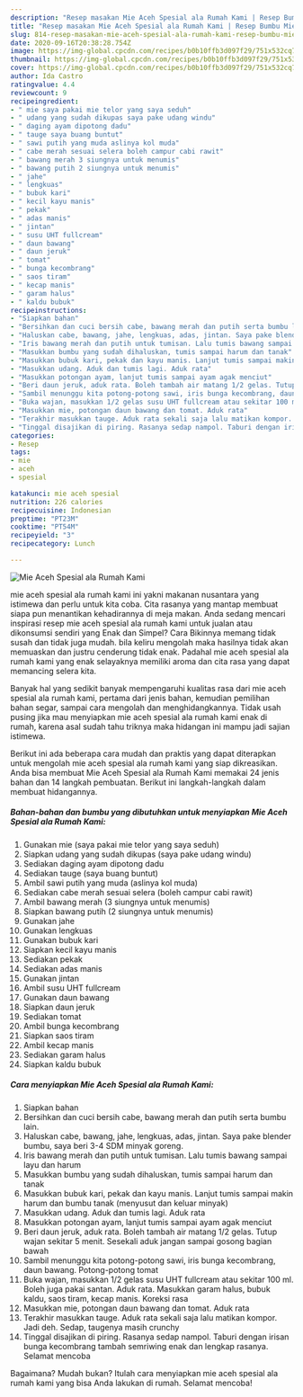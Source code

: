 ```yaml
---
description: "Resep masakan Mie Aceh Spesial ala Rumah Kami | Resep Bumbu Mie Aceh Spesial ala Rumah Kami Yang Enak Dan Mudah"
title: "Resep masakan Mie Aceh Spesial ala Rumah Kami | Resep Bumbu Mie Aceh Spesial ala Rumah Kami Yang Enak Dan Mudah"
slug: 814-resep-masakan-mie-aceh-spesial-ala-rumah-kami-resep-bumbu-mie-aceh-spesial-ala-rumah-kami-yang-enak-dan-mudah
date: 2020-09-16T20:38:28.754Z
image: https://img-global.cpcdn.com/recipes/b0b10ffb3d097f29/751x532cq70/mie-aceh-spesial-ala-rumah-kami-foto-resep-utama.jpg
thumbnail: https://img-global.cpcdn.com/recipes/b0b10ffb3d097f29/751x532cq70/mie-aceh-spesial-ala-rumah-kami-foto-resep-utama.jpg
cover: https://img-global.cpcdn.com/recipes/b0b10ffb3d097f29/751x532cq70/mie-aceh-spesial-ala-rumah-kami-foto-resep-utama.jpg
author: Ida Castro
ratingvalue: 4.4
reviewcount: 9
recipeingredient:
- " mie saya pakai mie telor yang saya seduh"
- " udang yang sudah dikupas saya pake udang windu"
- " daging ayam dipotong dadu"
- " tauge saya buang buntut"
- " sawi putih yang muda aslinya kol muda"
- " cabe merah sesuai selera boleh campur cabi rawit"
- " bawang merah 3 siungnya untuk menumis"
- " bawang putih 2 siungnya untuk menumis"
- " jahe"
- " lengkuas"
- " bubuk kari"
- " kecil kayu manis"
- " pekak"
- " adas manis"
- " jintan"
- " susu UHT fullcream"
- " daun bawang"
- " daun jeruk"
- " tomat"
- " bunga kecombrang"
- " saos tiram"
- " kecap manis"
- " garam halus"
- " kaldu bubuk"
recipeinstructions:
- "Siapkan bahan"
- "Bersihkan dan cuci bersih cabe, bawang merah dan putih serta bumbu lain."
- "Haluskan cabe, bawang, jahe, lengkuas, adas, jintan. Saya pake blender bumbu, saya beri 3-4 SDM minyak goreng."
- "Iris bawang merah dan putih untuk tumisan. Lalu tumis bawang sampai layu dan harum"
- "Masukkan bumbu yang sudah dihaluskan, tumis sampai harum dan tanak"
- "Masukkan bubuk kari, pekak dan kayu manis. Lanjut tumis sampai makin harum dan bumbu tanak (menyusut dan keluar minyak)"
- "Masukkan udang. Aduk dan tumis lagi. Aduk rata"
- "Masukkan potongan ayam, lanjut tumis sampai ayam agak menciut"
- "Beri daun jeruk, aduk rata. Boleh tambah air matang 1/2 gelas. Tutup wajan sekitar 5 menit. Sesekali aduk jangan sampai gosong bagian bawah"
- "Sambil menunggu kita potong-potong sawi, iris bunga kecombrang, daun bawang. Potong-potong tomat"
- "Buka wajan, masukkan 1/2 gelas susu UHT fullcream atau sekitar 100 ml. Boleh juga pakai santan. Aduk rata. Masukkan garam halus, bubuk kaldu, saos tiram, kecap manis. Koreksi rasa"
- "Masukkan mie, potongan daun bawang dan tomat. Aduk rata"
- "Terakhir masukkan tauge. Aduk rata sekali saja lalu matikan kompor. Jadi deh. Sedap, taugenya masih crunchy"
- "Tinggal disajikan di piring. Rasanya sedap nampol. Taburi dengan irisan bunga kecombrang tambah semriwing enak dan lengkap rasanya. Selamat mencoba"
categories:
- Resep
tags:
- mie
- aceh
- spesial

katakunci: mie aceh spesial 
nutrition: 226 calories
recipecuisine: Indonesian
preptime: "PT23M"
cooktime: "PT54M"
recipeyield: "3"
recipecategory: Lunch

---
```



![Mie Aceh Spesial ala Rumah Kami](https://img-global.cpcdn.com/recipes/b0b10ffb3d097f29/751x532cq70/mie-aceh-spesial-ala-rumah-kami-foto-resep-utama.jpg)


mie aceh spesial ala rumah kami ini yakni makanan nusantara yang istimewa dan perlu untuk kita coba. Cita rasanya yang mantap membuat siapa pun menantikan kehadirannya di meja makan.
Anda sedang mencari inspirasi resep mie aceh spesial ala rumah kami untuk jualan atau dikonsumsi sendiri yang Enak dan Simpel? Cara Bikinnya memang tidak susah dan tidak juga mudah. bila keliru mengolah maka hasilnya tidak akan memuaskan dan justru cenderung tidak enak. Padahal mie aceh spesial ala rumah kami yang enak selayaknya memiliki aroma dan cita rasa yang dapat memancing selera kita.

Banyak hal yang sedikit banyak mempengaruhi kualitas rasa dari mie aceh spesial ala rumah kami, pertama dari jenis bahan, kemudian pemilihan bahan segar, sampai cara mengolah dan menghidangkannya. Tidak usah pusing jika mau menyiapkan mie aceh spesial ala rumah kami enak di rumah, karena asal sudah tahu triknya maka hidangan ini mampu jadi sajian istimewa.




Berikut ini ada beberapa cara mudah dan praktis yang dapat diterapkan untuk mengolah mie aceh spesial ala rumah kami yang siap dikreasikan. Anda bisa membuat Mie Aceh Spesial ala Rumah Kami memakai 24 jenis bahan dan 14 langkah pembuatan. Berikut ini langkah-langkah dalam membuat hidangannya.

<!--inarticleads1-->

##### Bahan-bahan dan bumbu yang dibutuhkan untuk menyiapkan Mie Aceh Spesial ala Rumah Kami:

1. Gunakan  mie (saya pakai mie telor yang saya seduh)
1. Siapkan  udang yang sudah dikupas (saya pake udang windu)
1. Sediakan  daging ayam dipotong dadu
1. Sediakan  tauge (saya buang buntut)
1. Ambil  sawi putih yang muda (aslinya kol muda)
1. Sediakan  cabe merah sesuai selera (boleh campur cabi rawit)
1. Ambil  bawang merah (3 siungnya untuk menumis)
1. Siapkan  bawang putih (2 siungnya untuk menumis)
1. Gunakan  jahe
1. Gunakan  lengkuas
1. Gunakan  bubuk kari
1. Siapkan  kecil kayu manis
1. Sediakan  pekak
1. Sediakan  adas manis
1. Gunakan  jintan
1. Ambil  susu UHT fullcream
1. Gunakan  daun bawang
1. Siapkan  daun jeruk
1. Sediakan  tomat
1. Ambil  bunga kecombrang
1. Siapkan  saos tiram
1. Ambil  kecap manis
1. Sediakan  garam halus
1. Siapkan  kaldu bubuk




<!--inarticleads2-->

##### Cara menyiapkan Mie Aceh Spesial ala Rumah Kami:

1. Siapkan bahan
1. Bersihkan dan cuci bersih cabe, bawang merah dan putih serta bumbu lain.
1. Haluskan cabe, bawang, jahe, lengkuas, adas, jintan. Saya pake blender bumbu, saya beri 3-4 SDM minyak goreng.
1. Iris bawang merah dan putih untuk tumisan. Lalu tumis bawang sampai layu dan harum
1. Masukkan bumbu yang sudah dihaluskan, tumis sampai harum dan tanak
1. Masukkan bubuk kari, pekak dan kayu manis. Lanjut tumis sampai makin harum dan bumbu tanak (menyusut dan keluar minyak)
1. Masukkan udang. Aduk dan tumis lagi. Aduk rata
1. Masukkan potongan ayam, lanjut tumis sampai ayam agak menciut
1. Beri daun jeruk, aduk rata. Boleh tambah air matang 1/2 gelas. Tutup wajan sekitar 5 menit. Sesekali aduk jangan sampai gosong bagian bawah
1. Sambil menunggu kita potong-potong sawi, iris bunga kecombrang, daun bawang. Potong-potong tomat
1. Buka wajan, masukkan 1/2 gelas susu UHT fullcream atau sekitar 100 ml. Boleh juga pakai santan. Aduk rata. Masukkan garam halus, bubuk kaldu, saos tiram, kecap manis. Koreksi rasa
1. Masukkan mie, potongan daun bawang dan tomat. Aduk rata
1. Terakhir masukkan tauge. Aduk rata sekali saja lalu matikan kompor. Jadi deh. Sedap, taugenya masih crunchy
1. Tinggal disajikan di piring. Rasanya sedap nampol. Taburi dengan irisan bunga kecombrang tambah semriwing enak dan lengkap rasanya. Selamat mencoba




Bagaimana? Mudah bukan? Itulah cara menyiapkan mie aceh spesial ala rumah kami yang bisa Anda lakukan di rumah. Selamat mencoba!
